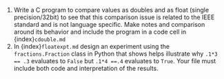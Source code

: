 1. Write a C program to compare values as doubles and as float (single precision/32bit) to see that this comparison issue is related to the IEEE standard and is not language specific.  Make notes and comparison around its behavior and include the program in a code cell in  {index}`cdouble.md`
2. In {index}`floatexpt.md` design an experiment using the `fractions.Fraction` class in Python that shows helps illustrate why `.1*3 == .3` evaluates to `False` but `.1*4 ==.4` evaluates to `True`. Your file must include both code and interpretation of the results.
